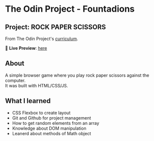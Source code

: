 # The Odin Project - Fountadions

## Project: ROCK PAPER SCISSORS
From The Odin Project's [curriculum](https://www.theodinproject.com/lessons/foundations-rock-paper-scissors).

🔗 **Live Preview**: [here](https://marise-san.github.io/rock-paper-scissors)


## About

A simple browser game where you play rock paper scissors against the computer.<br>
It was built with HTML/CSS/JS.

## What I learned

* CSS Flexbox to create layout
* Git and Github for project management
* How to get random elements from an array
* Knowledge about DOM manipulation
* Leanerd about methods of Math object

